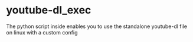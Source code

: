 # youtube-dl_exec
The python script inside enables you to use the standalone youtube-dl file on linux with a custom config
